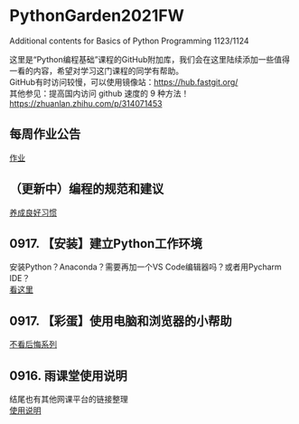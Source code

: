 # PythonGarden2021FW
Additional contents for Basics of Python Programming 1123/1124  
  
这里是“Python编程基础”课程的GitHub附加库，我们会在这里陆续添加一些值得一看的内容，希望对学习这门课程的同学有帮助。  
GitHub有时访问较慢，可以使用镜像站：https://hub.fastgit.org/  
其他参见：提高国内访问 github 速度的 9 种方法！https://zhuanlan.zhihu.com/p/314071453  

## 每周作业公告
[作业](/WeeklyHomework.md)

## （更新中）编程的规范和建议
[养成良好习惯](/BeProfessional.md)  

## 0917. 【安装】建立Python工作环境  
安装Python？Anaconda？需要再加一个VS Code编辑器吗？或者用Pycharm IDE？  
[看这里](/BuildMyWorkflow.md)  

## 0917. 【彩蛋】使用电脑和浏览器的小帮助  
[不看后悔系列](/Tips.md)  

## 0916. 雨课堂使用说明  
结尾也有其他网课平台的链接整理  
[使用说明](/HowToUseRainclassroom.md)  

